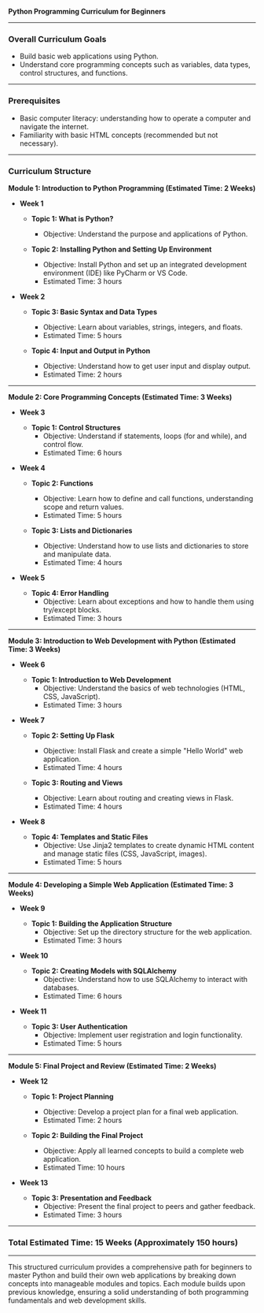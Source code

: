 **Python Programming Curriculum for Beginners**

---

### **Overall Curriculum Goals**
- Build basic web applications using Python.
- Understand core programming concepts such as variables, data types, control structures, and functions.

---

### **Prerequisites**
- Basic computer literacy: understanding how to operate a computer and navigate the internet.
- Familiarity with basic HTML concepts (recommended but not necessary).

---

### **Curriculum Structure**

**Module 1: Introduction to Python Programming (Estimated Time: 2 Weeks)**
- **Week 1**
  - **Topic 1: What is Python?**
    - Objective: Understand the purpose and applications of Python.
  
  - **Topic 2: Installing Python and Setting Up Environment**
    - Objective: Install Python and set up an integrated development environment (IDE) like PyCharm or VS Code.
    - Estimated Time: 3 hours
  
- **Week 2**
  - **Topic 3: Basic Syntax and Data Types**
    - Objective: Learn about variables, strings, integers, and floats.
    - Estimated Time: 5 hours
  
  - **Topic 4: Input and Output in Python**
    - Objective: Understand how to get user input and display output.
    - Estimated Time: 2 hours

---

**Module 2: Core Programming Concepts (Estimated Time: 3 Weeks)**
- **Week 3**
  - **Topic 1: Control Structures**
    - Objective: Understand if statements, loops (for and while), and control flow.
    - Estimated Time: 6 hours
  
- **Week 4**
  - **Topic 2: Functions**
    - Objective: Learn how to define and call functions, understanding scope and return values.
    - Estimated Time: 5 hours
  
  - **Topic 3: Lists and Dictionaries**
    - Objective: Understand how to use lists and dictionaries to store and manipulate data.
    - Estimated Time: 4 hours

- **Week 5**
  - **Topic 4: Error Handling**
    - Objective: Learn about exceptions and how to handle them using try/except blocks.
    - Estimated Time: 3 hours

---

**Module 3: Introduction to Web Development with Python (Estimated Time: 3 Weeks)**
- **Week 6**
  - **Topic 1: Introduction to Web Development**
    - Objective: Understand the basics of web technologies (HTML, CSS, JavaScript).
    - Estimated Time: 3 hours

- **Week 7**
  - **Topic 2: Setting Up Flask**
    - Objective: Install Flask and create a simple "Hello World" web application.
    - Estimated Time: 4 hours
  
  - **Topic 3: Routing and Views**
    - Objective: Learn about routing and creating views in Flask.
    - Estimated Time: 4 hours

- **Week 8**
  - **Topic 4: Templates and Static Files**
    - Objective: Use Jinja2 templates to create dynamic HTML content and manage static files (CSS, JavaScript, images).
    - Estimated Time: 5 hours
  
---

**Module 4: Developing a Simple Web Application (Estimated Time: 3 Weeks)**
- **Week 9**
  - **Topic 1: Building the Application Structure**
    - Objective: Set up the directory structure for the web application.
    - Estimated Time: 3 hours

- **Week 10**
  - **Topic 2: Creating Models with SQLAlchemy**
    - Objective: Understand how to use SQLAlchemy to interact with databases.
    - Estimated Time: 6 hours
  
- **Week 11**
  - **Topic 3: User Authentication**
    - Objective: Implement user registration and login functionality.
    - Estimated Time: 5 hours

---

**Module 5: Final Project and Review (Estimated Time: 2 Weeks)**
- **Week 12**
  - **Topic 1: Project Planning**
    - Objective: Develop a project plan for a final web application.
    - Estimated Time: 2 hours
  
  - **Topic 2: Building the Final Project**
    - Objective: Apply all learned concepts to build a complete web application.
    - Estimated Time: 10 hours

- **Week 13**
  - **Topic 3: Presentation and Feedback**
    - Objective: Present the final project to peers and gather feedback.
    - Estimated Time: 3 hours

---

### **Total Estimated Time: 15 Weeks (Approximately 150 hours)**

---

This structured curriculum provides a comprehensive path for beginners to master Python and build their own web applications by breaking down concepts into manageable modules and topics. Each module builds upon previous knowledge, ensuring a solid understanding of both programming fundamentals and web development skills.
